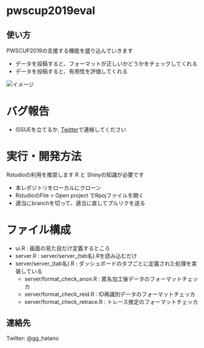 # pwscup2019eval
## 使い方
PWSCUP2019の支援する機能を盛り込んでいきます
* データを投稿すると、フォーマットが正しいかどうかをチェックしてくれる
* データを投稿すると、有用性を評価してくれる

![イメージ]()


# バグ報告
* ISSUEを立てるか, [Twitter](https://twitter.com/gg_hatano)で連絡してください

# 実行・開発方法
Rstudioの利用を推奨します R と Shinyの知識が必要です
* 本レポジトリをローカルにクローン
* RstudioのFile > Open project でRpojファイルを開く
* 適当にbranchを切って、適当に直してプルリクを送る

# ファイル構成
* ui.R : 画面の見た目だけ定義するところ 
* server.R : server/server_(tab名).Rを読み込むだけ
* server/server_(tab名).R : ダッシュボードのタブごとに定義された処理を実装している
  * server/format_check_anon.R : 匿名加工後データのフォーマットチェッカ 
  * server/format_check_reid.R : ID再識別データのフォーマットチェッカ
  * server/format_check_retrace.R : トレース推定のフォーマットチェッカ

## 連絡先
Twitter: @gg_hatano
